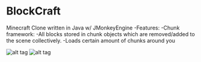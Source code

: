 # BlockCraft
Minecraft Clone written in Java w/ JMonkeyEngine
  -Features:
    -Chunk framework:
      -All blocks stored in chunk objects which are removed/added to the scene collectively.
      -Loads certain amount of chunks around you
      


![alt tag](http://i.imgur.com/ck7yvIV.jpg)
![alt tag](http://imgur.com/pp9OMZH.jpg)

